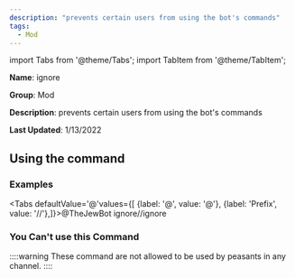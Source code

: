 ```yaml
---
description: "prevents certain users from using the bot's commands"
tags:
  - Mod
---
```

import Tabs from '@theme/Tabs';
import TabItem from '@theme/TabItem';

**Name**: ignore

**Group**: Mod

**Description**: prevents certain users from using the bot's commands

**Last Updated**: 1/13/2022

## Using the command

### Examples
<Tabs defaultValue='@'values={[ {label: '@', value: '@'}, {label: 'Prefix', value: '//'},]}><TabItem value='@'>@TheJewBot ignore</TabItem><TabItem value='//'>//ignore</TabItem></Tabs>

### You Can't use this Command
::::warning These command are not allowed to be used by peasants in any channel.
::::